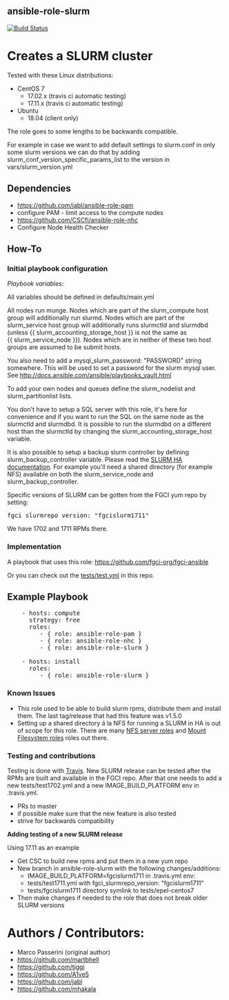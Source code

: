 ansible-role-slurm
------------------
[![Build Status](https://travis-ci.org/CSCfi/ansible-role-slurm.svg?branch=master)](https://travis-ci.org/CSCfi/ansible-role-slurm)

# Creates a SLURM cluster

Tested with these Linux distributions:
 - CentOS 7
   - 17.02.x (travis ci automatic testing)
   - 17.11.x (travis ci automatic testing)
 - Ubuntu
   - 18.04 (client only)

The role goes to some lengths to be backwards compatible.

For example in case we want to add default settings to slurm.conf in only some slurm versions we can do that by adding slurm_conf_version_specific_params_list to the version in vars/slurm\_version.yml

## Dependencies

 - https://github.com/jabl/ansible-role-pam
  - configure PAM - limit access to the compute nodes
 - https://github.com/CSCfi/ansible-role-nhc
  - Configure Node Health Checker

## How-To

### Initial playbook configuration

*Playbook variables:*

All variables should be defined in defaults/main.yml

All nodes run munge. Nodes which are part of the slurm\_compute host
group will additionally run slurmd. Nodes which are part of the
slurm\_service host group will additionally runs slurmctld and
slurmdbd (unless {{ slurm_accounting_storage_host }} is not the same as {{ slurm_service_node }}). Nodes which are in neither of these two host groups are 
assumed to be submit hosts.

You also need to add a mysql\_slurm_password: "PASSWORD" string
somewhere. This will be used to set a password for the slurm mysql
user. See http://docs.ansible.com/ansible/playbooks_vault.html

To add your own nodes and queues define the slurm_nodelist and slurm_partitionlist lists.

You don't have to setup a SQL server with this role, it's here for convenience and if you want to run the SQL on the same node as the slurmctld and slurmdbd.
It is possible to run the slurmdbd on a different host than the slurmctld by changing the slurm_accounting_storage_host variable.

It is also possible to setup a backup slurm controller by defining slurm_backup_controller variable. Please read the [SLURM HA documentation](https://slurm.schedmd.com/quickstart_admin.html#HA). For example you'll need a shared directory (for example NFS) available on both the slurm_service_node and slurm_backup_controller.

Specific versions of SLURM can be gotten from the FGCI yum repo by setting:
<pre>
fgci_slurmrepo_version: "fgcislurm1711"
</pre>

We have 1702 and 1711 RPMs there.

### Implementation

A playbook that uses this role: https://github.com/fgci-org/fgci-ansible

Or you can check out the [tests/test.yml](tests/test.yml) in this repo.

Example Playbook
----------------

<pre>
    - hosts: compute
      strategy: free
      roles:
         - { role: ansible-role-pam }
         - { role: ansible-role-nhc }
         - { role: ansible-role-slurm }

    - hosts: install
      roles:
         - { role: ansible-role-slurm }
</pre>

### Known Issues

 - This role used to be able to build slurm rpms, distribute them and install them. The last tag/release that had this feature was v1.5.0
 - Setting up a shared directory á la NFS for running a SLURM in HA is out of scope for this role. There are many [NFS server roles](https://github.com/CSCfi/ansible-role-nfs) and [Mount Filesystem roles](https://github.com/CSCfi/ansible-role-nfs_mount) roles out there.

### Testing and contributions

Testing is done with [Travis](.travis.yml). New SLURM release can be tested after the RPMs are built and available in the FGCI repo. After that one needs to add a new tests/test1702.yml and a new IMAGE_BUILD_PLATFORM env in .travis.yml.

 - PRs to master
 - if possible make sure that the new feature is also tested
 - strive for backwards compatibility

**Adding testing of a new SLURM release**

Using 17.11 as an example

 - Get CSC to build new rpms and put them in a new yum repo
 - New branch in ansible-role-slurm with the following changes/additions:
   - IMAGE_BUILD_PLATFORM=fgcislurm1711 in .travis.yml env:
   - tests/test1711.yml with fgci_slurmrepo_version: "fgcislurm1711"
   - tests/fgcislurm1711 directory symlink to tests/epel-centos7 
 - Then make changes if needed to the role that does not break older SLURM versions

# Authors / Contributors:

 - Marco Passerini (original author)
 - https://github.com/martbhell
 - https://github.com/tiggi
 - https://github.com/A1ve5
 - https://github.com/jabl
 - https://github.com/mhakala
